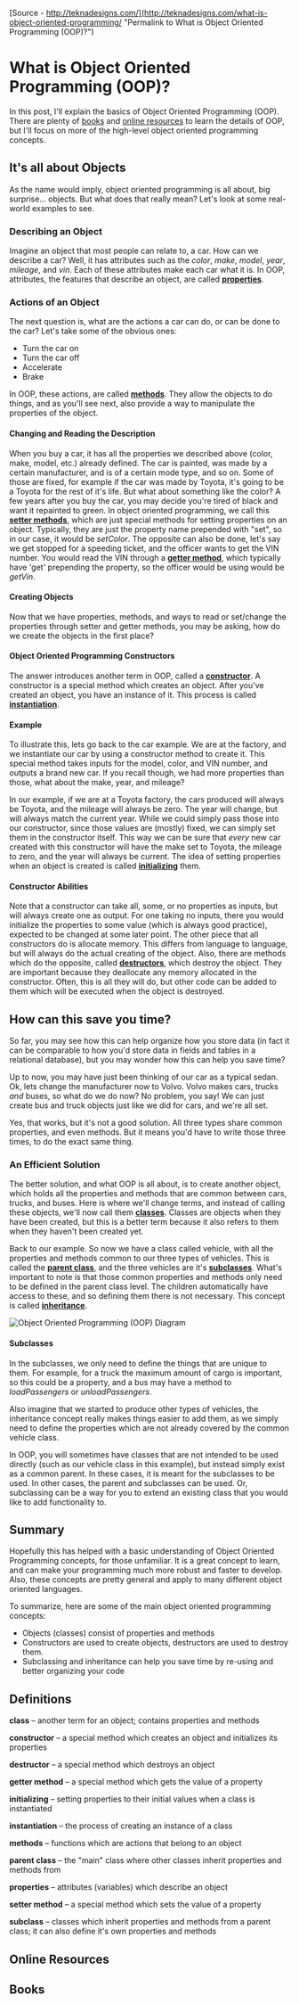 
[Source - http://teknadesigns.com/](http://teknadesigns.com/what-is-object-oriented-programming/ "Permalink to What is Object Oriented Programming (OOP)?")

# What is Object Oriented Programming (OOP)?

In this post, I'll explain the basics of Object Oriented Programming (OOP). There are plenty of [books][1] and [online resources][2] to learn the details of OOP, but I'll focus on more of the high-level object oriented programming concepts.

## **It's all about Objects**

As the name would imply, object oriented programming is all about, big surprise… objects. But what does that really mean? Let's look at some real-world examples to see.

### **Describing an Object**

Imagine an object that most people can relate to, a car. How can we describe a car? Well, it has attributes such as the _color_, _make_, _model_, _year_, _mileage_, and _vin_. Each of these attributes make each car what it is. In OOP, attributes, the features that describe an object, are called [**properties**][3].

### **Actions of an Object**

The next question is, what are the actions a car can do, or can be done to the car? Let's take some of the obvious ones:

* Turn the car on
* Turn the car off
* Accelerate
* Brake

In OOP, these actions, are called [**methods**][4]. They allow the objects to do things, and as you'll see next, also provide a way to manipulate the properties of the object.

#### **Changing and Reading the Description**

When you buy a car, it has all the properties we described above (color, make, model, etc.) already defined. The car is painted, was made by a certain manufacturer, and is of a certain mode type, and so on. Some of those are fixed, for example if the car was made by Toyota, it's going to be a Toyota for the rest of it's life. But what about something like the color? A few years after you buy the car, you may decide you're tired of black and want it repainted to green. In object oriented programming, we call this [**setter methods**][5], which are just special methods for setting properties on an object. Typically, they are just the property name prepended with "set", so in our case, it would be _setColor_. The opposite can also be done, let's say we get stopped for a speeding ticket, and the officer wants to get the VIN number. You would read the VIN through a [**getter method**][6], which typically have 'get' prepending the property, so the officer would be using would be _getVin_.

#### **Creating Objects**

Now that we have properties, methods, and ways to read or set/change the properties through setter and getter methods, you may be asking, how do we create the objects in the first place?

#### **Object Oriented Programming Constructors**

The answer introduces another term in OOP, called a [**constructor**][7]. A constructor is a special method which creates an object. After you've created an object, you have an instance of it. This process is called [**instantiation**][8].

#### **Example**

To illustrate this, lets go back to the car example. We are at the factory, and we instantiate our car by using a constructor method to create it. This special method takes inputs for the model, color, and VIN number, and outputs a brand new car. If you recall though, we had more properties than those, what about the make, year, and mileage?

In our example, if we are at a Toyota factory, the cars produced will always be Toyota, and the mileage will always be zero. The year will change, but will always match the current year. While we could simply pass those into our constructor, since those values are (mostly) fixed, we can simply set them in the constructor itself. This way we can be sure that _every_ new car created with this constructor will have the make set to Toyota, the mileage to zero, and the year will always be current. The idea of setting properties when an object is created is called [**initializing**][9] them.

#### **Constructor Abilities**

Note that a constructor can take all, some, or no properties as inputs, but will always create one as output. For one taking no inputs, there you would initialize the properties to some value (which is always good practice), expected to be changed at some later point. The other piece that all constructors do is allocate memory. This differs from language to language, but will always do the actual creating of the object. Also, there are methods which do the opposite, called [**destructors**][10], which destroy the object. They are important because they deallocate any memory allocated in the constructor. Often, this is all they will do, but other code can be added to them which will be executed when the object is destroyed.

## **How can this save you time?**

So far, you may see how this can help organize how you store data (in fact it can be comparable to how you'd store data in fields and tables in a relational database), but you may wonder how this can help you save time?

Up to now, you may have just been thinking of our car as a typical sedan. Ok, lets change the manufacturer now to Volvo. Volvo makes cars, trucks _and_ buses, so what do we do now? No problem, you say! We can just create bus and truck objects just like we did for cars, and we're all set.

Yes, that works, but it's not a good solution. All three types share common properties, and even methods. But it means you'd have to write those three times, to do the exact same thing.

### **An Efficient Solution**

The better solution, and what OOP is all about, is to create another object, which holds all the properties and methods that are common between cars, trucks, and buses. Here is where we'll change terms, and instead of calling these objects, we'll now call them [**classes**][11]. Classes are objects when they have been created, but this is a better term because it also refers to them when they haven't been created yet.

Back to our example. So now we have a class called vehicle, with all the properties and methods common to our three types of vehicles. This is called the [**parent class**][12], and the three vehicles are it's [**subclasses**][13]. What's important to note is that those common properties and methods only need to be defined in the parent class level. The children automatically have access to these, and so defining them there is not necessary. This concept is called [**inheritance**][14].

![Object Oriented Programming \(OOP\) Diagram][15]

#### **Subclasses**

In the subclasses, we only need to define the things that are unique to them. For example, for a truck the maximum amount of cargo is important, so this could be a property, and a bus may have a method to _loadPassengers_ or _unloadPassengers_.

Also imagine that we started to produce other types of vehicles, the inheritance concept really makes things easier to add them, as we simply need to define the properties which are not already covered by the common vehicle class.

In OOP, you will sometimes have classes that are not intended to be used directly (such as our vehicle class in this example), but instead simply exist as a common parent. In these cases, it is meant for the subclasses to be used. In other cases, the parent and subclasses can be used. Or, subclassing can be a way for you to extend an existing class that you would like to add functionality to.

## **Summary**

Hopefully this has helped with a basic understanding of Object Oriented Programming concepts, for those unfamiliar. It is a great concept to learn, and can make your programming much more robust and faster to develop. Also, these concepts are pretty general and apply to many different object oriented languages.

To summarize, here are some of the main object oriented programming concepts:

* Objects (classes) consist of properties and methods
* Constructors are used to create objects, destructors are used to destroy them.
* Subclassing and inheritance can help you save time by re-using and better organizing your code

## Definitions

**class** – another term for an object; contains properties and methods

**constructor** – a special method which creates an object and initializes its properties

**destructor** – a special method which destroys an object

**getter method** – a special method which gets the value of a property

**initializing** – setting properties to their initial values when a class is instantiated

**instantiation** – the process of creating an instance of a class

**methods** – functions which are actions that belong to an object

**parent class** – the "main" class where other classes inherit properties and methods from

**properties** – attributes (variables) which describe an object

**setter method** – a special method which sets the value of a property

**subclass** – classes which inherit properties and methods from a parent class; it can also define it's own properties and methods

## **Online Resources**

## Books

[1]: http://teknadesigns.com#books "Recommended Books"
[2]: http://teknadesigns.com#links "Online Resources"
[3]: http://teknadesigns.com#properties "properties definition"
[4]: http://teknadesigns.com#methods "methods definition"
[5]: http://teknadesigns.com#settermethod "setter methods definition"
[6]: http://teknadesigns.com#gettermethods "getter methods definition"
[7]: http://teknadesigns.com#constructor "constructor definition"
[8]: http://teknadesigns.com#instantiation "instatiation definition"
[9]: http://teknadesigns.com#initializing "initializing definition"
[10]: http://teknadesigns.com#destructor "destructor definition"
[11]: http://teknadesigns.com#class "class definition"
[12]: http://teknadesigns.com#parentclass "parent class definition"
[13]: http://teknadesigns.com#subclass "subclass definition"
[14]: http://teknadesigns.com#inheritance "inheritance definition"
[15]: https://i2.wp.com/teknadesigns.com/wp-content/uploads/2012/07/class_diagram.png?resize=300%2C114 "class_diagram"

  